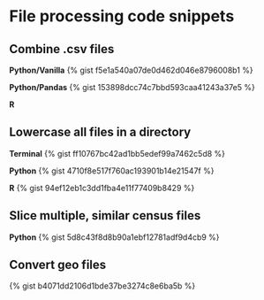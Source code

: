 # File processing code snippets
    

## Combine .csv files
      
**Python/Vanilla**
{% gist f5e1a540a07de0d462d046e8796008b1 %}
    
**Python/Pandas**
{% gist 153898dcc74c7bbd593caa41243a37e5 %}
    
**R**


## Lowercase all files in a directory

**Terminal**
{% gist ff10767bc42ad1bb5edef99a7462c5d8 %}

**Python**
{% gist 4710f8e517f760ac193901b14e21547f %}

**R**
{% gist 94ef12eb1c3dd1fba4e11f77409b8429 %}

## Slice multiple, similar census files

**Python**
{% gist 5d8c43f8d8b90a1ebf12781adf9d4cb9 %}

## Convert geo files
{% gist b4071dd2106d1bde37be3274c8e6ba5b %}
